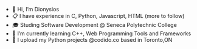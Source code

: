 - 👋 Hi, I’m Dionysios
- :clipboard: I have experience in C, Python, Javascript, HTML (more to follow) 
- :mortar_board: Studing Software Development @ Seneca Polytechnic College
- 🌱 I’m currently learning C++, Web Programming Tools and Frameworks
- :necktie: I upload my Python projects @codido.co based in Toronto,ON


<!---
cypher2410/cypher2410 is a ✨ special ✨ repository because its `README.md` (this file) appears on your GitHub profile.
You can click the Preview link to take a look at your changes.
--->
